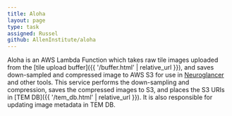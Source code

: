 ```yaml
---
title: Aloha
layout: page
type: task
assigned: Russel
github: AllenInstitute/aloha
---
```


Aloha is an AWS Lambda Function which takes raw tile images uploaded from the [tile upload buffer]({{ '/buffer.html' | relative_url }}), and saves down-sampled and compressed image to AWS S3 for use in [Neuroglancer](https://github.com/google/neuroglancer) and other tools.
This service performs the down-sampling and compression, saves the compressed images to S3, and places the S3 URIs in [TEM DB]({{ '/tem_db.html' | relative_url }}). It is also responsible for updating image metadata in TEM DB.